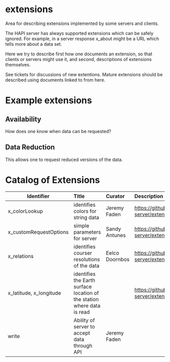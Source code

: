 # extensions
Area for describing extensions implemented by some servers and clients.

The HAPI server has always supported extensions which can be safely ignored.  For example, in 
a server response x_about might be a URL which tells more about a data set.

Here we try to describe first how one documents an extension, so that clients or servers might use
it, and second, descriptions of extensions themselves.

See tickets for discussions of new extentions.  Mature extensions should be described using documents linked to from here.

# Example extensions
## Availability
How does one know when data can be requested?

## Data Reduction
This allows one to request reduced versions of the data.

# Catalog of Extensions

| Identifier   |  Title  | Curator | Description |
|----------|:-------------|:------|:---|
| x_colorLookup | identifies colors for string data | Jeremy Faden | https://github.com/hapi-server/extensions/issues/2 |
| x_customRequestOptions | simple parameters for server | Sandy Antunes | https://github.com/hapi-server/extensions/issues/1 |
| x_relations | identifies courser resolutions of the data | Eelco Doornbos | https://github.com/hapi-server/extensions/issues/3 |
| x_latitude, x_longitude | identifies the Earth surface location of the station where data is read |  | https://github.com/hapi-server/extensions/issues/4 |
| write | Ability of server to accept data through API | Jeremy Faden | |

